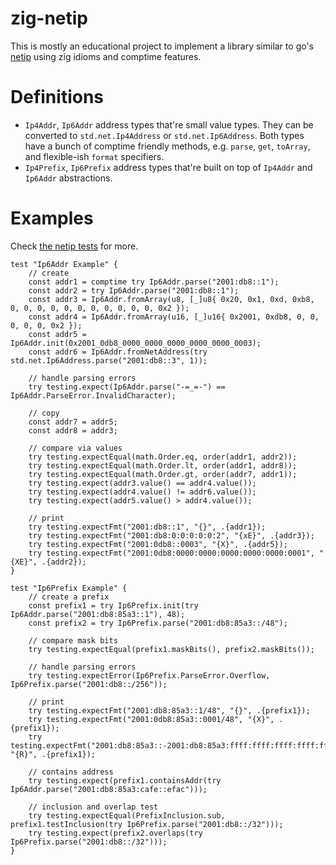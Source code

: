 # zig-netip

This is mostly an educational project to implement a library similar to go's [netip](https://pkg.go.dev/net/netip) 
using zig idioms and comptime features. 

# Definitions

* `Ip4Addr`, `Ip6Addr` address types that're small value types.
They can be converted to `std.net.Ip4Address` or 
`std.net.Ip6Address`. Both types have a bunch of comptime 
friendly methods, e.g. `parse`, `get`, `toArray`, and 
flexible-ish `format` specifiers.
* `Ip4Prefix`, `Ip6Prefix` address types that're built on top of 
`Ip4Addr` and `Ip6Addr` abstractions.

# Examples

Check [the netip tests](../main/src/netip.zig) for more.

```zig
test "Ip6Addr Example" {
    // create
    const addr1 = comptime try Ip6Addr.parse("2001:db8::1");
    const addr2 = try Ip6Addr.parse("2001:db8::1");
    const addr3 = Ip6Addr.fromArray(u8, [_]u8{ 0x20, 0x1, 0xd, 0xb8, 0, 0, 0, 0, 0, 0, 0, 0, 0, 0, 0, 0x2 });
    const addr4 = Ip6Addr.fromArray(u16, [_]u16{ 0x2001, 0xdb8, 0, 0, 0, 0, 0, 0x2 });
    const addr5 = Ip6Addr.init(0x2001_0db8_0000_0000_0000_0000_0000_0003);
    const addr6 = Ip6Addr.fromNetAddress(try std.net.Ip6Address.parse("2001:db8::3", 1));

    // handle parsing errors
    try testing.expect(Ip6Addr.parse("-=_=-") == Ip6Addr.ParseError.InvalidCharacter);

    // copy
    const addr7 = addr5;
    const addr8 = addr3;

    // compare via values
    try testing.expectEqual(math.Order.eq, order(addr1, addr2));
    try testing.expectEqual(math.Order.lt, order(addr1, addr8));
    try testing.expectEqual(math.Order.gt, order(addr7, addr1));
    try testing.expect(addr3.value() == addr4.value());
    try testing.expect(addr4.value() != addr6.value());
    try testing.expect(addr5.value() > addr4.value());

    // print
    try testing.expectFmt("2001:db8::1", "{}", .{addr1});
    try testing.expectFmt("2001:db8:0:0:0:0:0:2", "{xE}", .{addr3});
    try testing.expectFmt("2001:0db8::0003", "{X}", .{addr5});
    try testing.expectFmt("2001:0db8:0000:0000:0000:0000:0000:0001", "{XE}", .{addr2});
}

test "Ip6Prefix Example" {
    // create a prefix
    const prefix1 = try Ip6Prefix.init(try Ip6Addr.parse("2001:db8:85a3::1"), 48);
    const prefix2 = try Ip6Prefix.parse("2001:db8:85a3::/48");

    // compare mask bits
    try testing.expectEqual(prefix1.maskBits(), prefix2.maskBits());

    // handle parsing errors
    try testing.expectError(Ip6Prefix.ParseError.Overflow, Ip6Prefix.parse("2001:db8::/256"));

    // print
    try testing.expectFmt("2001:db8:85a3::1/48", "{}", .{prefix1});
    try testing.expectFmt("2001:0db8:85a3::0001/48", "{X}", .{prefix1});
    try testing.expectFmt("2001:db8:85a3::-2001:db8:85a3:ffff:ffff:ffff:ffff:ffff", "{R}", .{prefix1});

    // contains address
    try testing.expect(prefix1.containsAddr(try Ip6Addr.parse("2001:db8:85a3:cafe::efac")));

    // inclusion and overlap test
    try testing.expectEqual(PrefixInclusion.sub, prefix1.testInclusion(try Ip6Prefix.parse("2001:db8::/32")));
    try testing.expect(prefix2.overlaps(try Ip6Prefix.parse("2001:db8::/32")));
}
```
